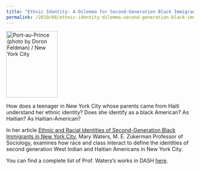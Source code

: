 ```yaml
---
title: "Ethnic Identity: A Dilemma for Second-Generation Black Immigrants"
permalink: /2010/08/ethnic-identity-dilemma-second-generation-black-immigrants/
---
```

<img src="{{site.baseurl}}/assets/img/portp_nyc.jpg" alt="Port-au-Prince (photo by Doron Feldman) / New York City" title="Port-au-Prince (photo by Doron Feldman) / New York City" width="138" height="179" class="floatleft">

How does a teenager in New York City whose parents came from Haiti understand her ethnic identity? Does she identify as a black American? As Haitian? As Haitian-American?

In her article [Ethnic and Racial Identities of Second-Generation Black Immigrants in New York City](http://nrs.harvard.edu/urn-3:HUL.InstRepos:3686134), Mary Waters, M. E. Zukerman Professor of Sociology, examines how race and class interact to define the identities of second generation West Indian and Haitian Americans in New York City.

You can find a complete list of Prof. Waters’s works in DASH [here](http://dash.harvard.edu/browse?authority=75a7dad7e0bde54e9c56c324919d2733&type=harvardAuthor).
